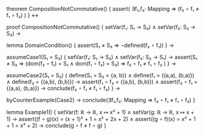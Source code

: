 theorem CompositionNotCommutative() {
  assert(
    ∃f₁,f₂: Mapping ⇒ (f₂ ∘ f₁ ≠ f₁ ∘ f₂)
  )
} ↔

proof CompositionNotCommutative() {
  setVar(f₁: S₁ → S₂) ∧
  setVar(f₂: S₂ → S₃) →
  
  lemma DomainCondition() {
    assert(S₁ ≠ S₃ ⇒ ¬defined(f₂ ∘ f₁))
  } →

  assumeCase1(S₁ = S₃) {
    setVar(f₁: S₁ → S₂) ∧
    setVar(f₂: S₂ → S₁) →
    assert(S₁ ≠ S₂ ⇒ 
      (dom(f₂ ∘ f₁) = S₁ ∧ dom(f₁ ∘ f₂) = S₂) ⇒
      f₂ ∘ f₁ ≠ f₁ ∘ f₂
    )
  } →

  assumeCase2(S₁ = S₂) {
    define(S₁ = S₂ = {a, b}) ∧
    define(f₁ = {(a,a), (b,a)}) ∧
    define(f₂ = {(a,b), (b,b)}) →
    assert(f₁ ∘ f₂ = {(a,b), (b,b)}) ∧
    assert(f₂ ∘ f₁ = {(a,a), (b,a)}) →
    conclude(f₂ ∘ f₁ ≠ f₁ ∘ f₂)
  } →

  byCounterExample(Case2) →
  conclude(∃f₁,f₂: Mapping ⇒ f₂ ∘ f₁ ≠ f₁ ∘ f₂)
}

lemma Example1() {
  setVar(f: ℝ → ℝ, x ↦ x² + 1) ∧
  setVar(g: ℝ → ℝ, x ↦ x + 1) →
  assert((f ∘ g)(x) = (x + 1)² + 1 = x² + 2x + 2) ∧
  assert((g ∘ f)(x) = x² + 1 + 1 = x² + 2) →
  conclude(g ∘ f ≠ f ∘ g)
}